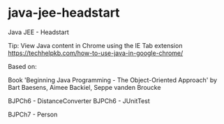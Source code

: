 # java-jee-headstart
Java JEE - Headstart

Tip: View Java content in Chrome using the IE Tab extension
https://techhelpkb.com/how-to-use-java-in-google-chrome/

Based on:

Book 'Beginning Java Programming - The Object-Oriented Approach'
by Bart Baesens, Aimee Backiel, Seppe vanden Broucke

BJPCh6 - DistanceConverter
BJPCh6 - JUnitTest

BJPCh7 - Person


